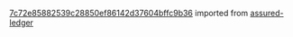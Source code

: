[7c72e85882539c28850ef86142d37604bffc9b36](https://github.com/insolar/assured-ledger/commit/7c72e85882539c28850ef86142d37604bffc9b36) imported from [assured-ledger](https://github.com/insolar/assured-ledger)
